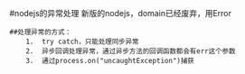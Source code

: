 #nodejs的异常处理
    新版的nodejs，domain已经废弃，用Error


    ##处理异常的方式：
        1.  try catch，只能处理同步异常
        2.  异步回调处理异常，通过异步方法的回调函数都会有err这个参数
        3.  通过process.on("uncaughtException")捕获